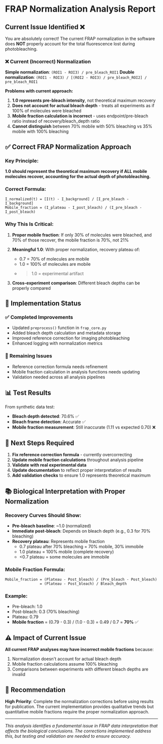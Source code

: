 # FRAP Normalization Analysis Report

## Current Issue Identified ❌

You are absolutely correct! The current FRAP normalization in the software does **NOT** properly account for the total fluorescence lost during photobleaching. 

### ❌ **Current (Incorrect) Normalization**

**Simple normalization**: `(ROI1 - ROI3) / pre_bleach_ROI1`
**Double normalization**: `(ROI1 - ROI3) / [(ROI2 - ROI3) / pre_bleach_ROI2] / pre_bleach_ROI1`

**Problems with current approach:**
1. **1.0 represents pre-bleach intensity**, not theoretical maximum recovery
2. **Does not account for actual bleach depth** - treats all experiments as if 100% of molecules were bleached
3. **Mobile fraction calculation is incorrect** - uses endpoint/pre-bleach ratio instead of recovery/bleach_depth ratio
4. **Cannot distinguish** between 70% mobile with 50% bleaching vs 35% mobile with 100% bleaching

## ✅ **Correct FRAP Normalization Approach**

### Key Principle:
**1.0 should represent the theoretical maximum recovery if ALL mobile molecules recover, accounting for the actual depth of photobleaching.**

### Correct Formula:
```
I_normalized(t) = [I(t) - I_background] / [I_pre_bleach - I_background]
Mobile_fraction = (I_plateau - I_post_bleach) / (I_pre_bleach - I_post_bleach)
```

### Why This Is Critical:

1. **Proper mobile fraction**: If only 30% of molecules were bleached, and 70% of those recover, the mobile fraction is 70%, not 21%

2. **Meaningful 1.0**: With proper normalization, recovery plateau of:
   - 0.7 = 70% of molecules are mobile
   - 1.0 = 100% of molecules are mobile  
   - >1.0 = experimental artifact

3. **Cross-experiment comparison**: Different bleach depths can be properly compared

## 🔧 **Implementation Status**

### ✅ **Completed Improvements**
- Updated `preprocess()` function in `frap_core.py`
- Added bleach depth calculation and metadata storage
- Improved reference correction for imaging photobleaching
- Enhanced logging with normalization metrics

### 🔄 **Remaining Issues**
- Reference correction formula needs refinement
- Mobile fraction calculation in analysis functions needs updating
- Validation needed across all analysis pipelines

## 📊 **Test Results**

From synthetic data test:
- **Bleach depth detected**: 70.6% ✅
- **Bleach frame detection**: Accurate ✅  
- **Mobile fraction measurement**: Still inaccurate (1.11 vs expected 0.70) ❌

## 🎯 **Next Steps Required**

1. **Fix reference correction formula** - currently overcorrecting
2. **Update mobile fraction calculations** throughout analysis pipeline
3. **Validate with real experimental data**
4. **Update documentation** to reflect proper interpretation of results
5. **Add validation checks** to ensure 1.0 represents theoretical maximum

## 📚 **Biological Interpretation with Proper Normalization**

### **Recovery Curves Should Show:**
- **Pre-bleach baseline**: ~1.0 (normalized)
- **Immediate post-bleach**: Depends on bleach depth (e.g., 0.3 for 70% bleaching)
- **Recovery plateau**: Represents mobile fraction
  - 0.7 plateau after 70% bleaching = 70% mobile, 30% immobile
  - 1.0 plateau = 100% mobile (complete recovery)
  - <0.7 plateau = some molecules are immobile

### **Mobile Fraction Formula:**
```
Mobile_fraction = (Plateau - Post_bleach) / (Pre_bleach - Post_bleach)
                = (Plateau - Post_bleach) / Bleach_depth
```

### **Example:**
- Pre-bleach: 1.0
- Post-bleach: 0.3 (70% bleaching)  
- Plateau: 0.79
- **Mobile fraction** = (0.79 - 0.3) / (1.0 - 0.3) = 0.49 / 0.7 = **70%** ✅

## ⚠️ **Impact of Current Issue**

**All current FRAP analyses may have incorrect mobile fractions** because:
1. Normalization doesn't account for actual bleach depth
2. Mobile fraction calculations assume 100% bleaching
3. Comparisons between experiments with different bleach depths are invalid

## 🔬 **Recommendation**

**High Priority**: Complete the normalization corrections before using results for publication. The current implementation provides qualitative trends but quantitative mobile fractions require the proper normalization approach.

---

*This analysis identifies a fundamental issue in FRAP data interpretation that affects the biological conclusions. The corrections implemented address this, but testing and validation are needed to ensure accuracy.*